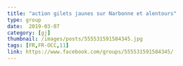 ```yaml
---
title: "action gilets jaunes sur Narbonne et alentours"
type: group
date:  2019-03-07
category: [gj]
thumbnail: /images/posts/555531591584345.jpg
tags: [FR,FR-OCC,11]
link: https://www.facebook.com/groups/555531591584345/
---
```

